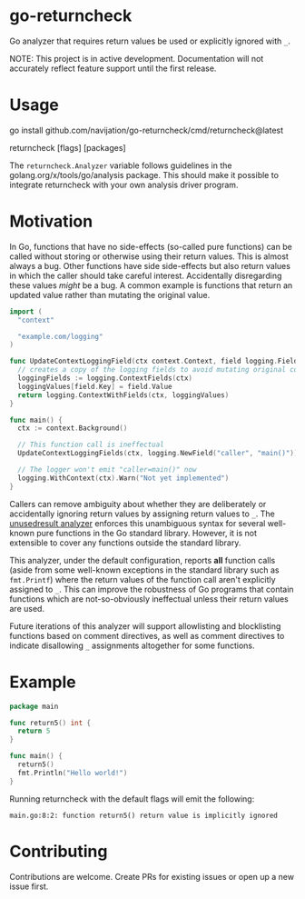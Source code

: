 # go-returncheck
Go analyzer that requires return values be used or explicitly ignored with `_`.

NOTE: This project is in active development. Documentation will not accurately reflect feature support until the first release.

# Usage

go install github.com/navijation/go-returncheck/cmd/returncheck@latest

returncheck [flags] [packages]

The `returncheck.Analyzer` variable follows guidelines in the golang.org/x/tools/go/analysis package. This should make it possible to integrate returncheck with your own analysis driver program.

# Motivation

In Go, functions that have no side-effects (so-called pure functions) can be called without storing or otherwise using their return values. This is almost always a bug. Other functions have side side-effects but also return values in which the caller should take careful interest. Accidentally disregarding these values _might_ be a bug. A common example is functions that return an updated value rather than mutating the original value.

```go
import (
  "context"

  "example.com/logging"
)

func UpdateContextLoggingField(ctx context.Context, field logging.Field) context.Context {
  // creates a copy of the logging fields to avoid mutating original context
  loggingFields := logging.ContextFields(ctx)
  loggingValues[field.Key] = field.Value
  return logging.ContextWithFields(ctx, loggingValues)
}

func main() {
  ctx := context.Background()

  // This function call is ineffectual
  UpdateContextLoggingFields(ctx, logging.NewField("caller", "main()"))

  // The logger won't emit "caller=main()" now
  logging.WithContext(ctx).Warn("Not yet implemented")
}
```

Callers can remove ambiguity about whether they are deliberately or accidentally ignoring return values by assigning return values to `_`. The [unusedresult analyzer](https://pkg.go.dev/golang.org/x/tools/go/analysis/passes/unusedresult#hdr-Analyzer_unusedresult) enforces this unambiguous syntax for several well-known pure functions in the Go standard library. However, it is not extensible to cover any functions outside the standard library.

This analyzer, under the default configuration, reports **all** function calls (aside from some well-known exceptions in the standard library such as `fmt.Printf`) where the return values of the function call aren't explicitly assigned to `_`. This can improve the robustness of Go programs that contain functions which are not-so-obviously ineffectual unless their return values are used.

Future iterations of this analyzer will support allowlisting and blocklisting functions based on comment directives, as well as comment directives to indicate disallowing `_` assignments altogether for some functions.

# Example

```go
package main

func return5() int {
  return 5
}

func main() {
  return5()
  fmt.Println("Hello world!") 
}
```

Running returncheck with the default flags will emit the following:

```
main.go:8:2: function return5() return value is implicitly ignored
```

# Contributing

Contributions are welcome. Create PRs for existing issues or open up a new issue first.
